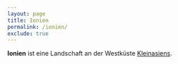 ```yaml
---
layout: page
title: Ionien
permalink: /ionien/
exclude: true
---
```


**Ionien** ist eine Landschaft an der Westküste [Kleinasiens](/kleinasien/). 
